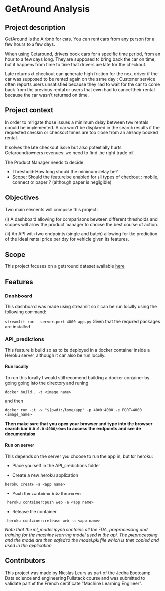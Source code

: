 # GetAround Analysis

## Project description
GetAround is the Airbnb for cars. You can rent cars from any person for a few hours to a few days.

When using Getaround, drivers book cars for a specific time period, from an hour to a few days long. They are supposed to bring back the car on time, but it happens from time to time that drivers are late for the checkout.

Late returns at checkout can generate high friction for the next driver if the car was supposed to be rented again on the same day : Customer service often reports users unsatisfied because they had to wait for the car to come back from the previous rental or users that even had to cancel their rental because the car wasn’t returned on time.

## Project context
In order to mitigate those issues a minimum delay between two rentals coould be implemented. A car won’t be displayed in the search results if the requested checkin or checkout times are too close from an already booked rental.

It solves the late checkout issue but also potentially hurts Getaround/owners revenues: we need to find the right trade off.

The Product Manager needs to decide:

- Threshold: How long should the minimum delay be?
- Scope: Should the feature be enabled for all types of checkout : mobile, connect or paper ? (although paper is negligible)

## Objectives

Two main elements will compose this project:

(i) A dashboard allowing for comparisons bewteen different thresholds and scopes will allow the product manager to choose the best course of action.

(ii) An API with two endpoints (single and batch) allowing for the prediction of the ideal rental price per day for vehicle given its features.


## Scope
This project focuses on a getaround dataset available [here](https://full-stack-assets.s3.eu-west-3.amazonaws.com/Deployment/get_around_delay_analysis.xlsx) 

## Features

### Dashboard
This dashboard was made using streamlit so it can be run locally using the following command: 

```streamlit run --server.port 4000 app.py```
Given that the required packages are installed


### API_predictions
This feature is build so as to be deployed in a docker container inside a Heroku server, although it can also be run locally. 

#### Run locally
To run this locally I would still recomend building a docker container by going going into the directory and runing 

```docker build . -t <image_name>```

and then

```docker run -it -v "$(pwd):/home/app" -p 4000:4000 -e PORT=4000 <image_name>```

**Then make sure that you open your browser and type into the browser search bar ```0.0.0.0:4000/docs``` to access the endpoints and see de documentaion**

#### Run on server
This depends on the server you choose to run the app in, but for heroku:

- Place yourself in the API_predictions folder
  
- Create a new heroku application
  
```heroku create -a <app name>```

- Push the container into the server
  
``` heroku container:push web -a <app name>```

- Release the container
  
``` heroku container:release web -a <app name>```

*Note that the ml_model.ipynb contains all the EDA, preprocessing and training for the machine learning model used in the api. The preprocessing and the model are then safed to the model.pkl file which is then copied and used in the application*

## Contributors

This project was made by Nicolas Leurs as part of the Jedha Bootcamp Data science and engineering Fullstack course and was submitted to validate part of the French certificate "Machine Learning Engineer".

